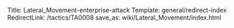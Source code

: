 Title: Lateral_Movement-enterprise-attack
Template: general/redirect-index
RedirectLink: /tactics/TA0008
save_as: wiki/Lateral_Movement/index.html